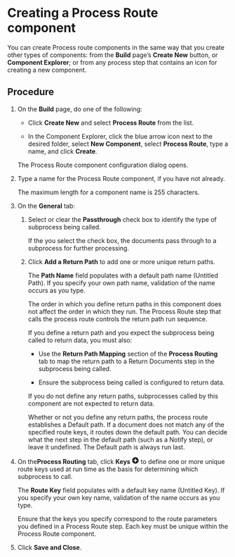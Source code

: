 # Creating a Process Route component

<head>
  <meta name="guidename" content="Integration"/>
  <meta name="context" content="GUID-42d2b749-1020-4967-a81a-9172f48ebcd7"/>
</head>


You can create Process route components in the same way that you create other types of components: from the **Build** page’s **Create New** button, or **Component Explorer**; or from any process step that contains an icon for creating a new component.

## Procedure

1.  On the **Build** page, do one of the following:

    -   Click **Create New** and select **Process Route** from the list.

    -   In the Component Explorer, click the blue arrow icon next to the desired folder, select **New Component**, select **Process Route**, type a name, and click **Create**.

    The Process Route component configuration dialog opens.

2.  Type a name for the Process Route component, if you have not already.

    The maximum length for a component name is 255 characters.

3.  On the **General** tab:

    1.  Select or clear the **Passthrough** check box to identify the type of subprocess being called.

        If the you select the check box, the documents pass through to a subprocess for further processing. 

    2.  Click **Add a Return Path** to add one or more unique return paths.

        The **Path Name** field populates with a default path name \(Untitled Path\). If you specify your own path name, validation of the name occurs as you type.

        The order in which you define return paths in this component does not affect the order in which they run. The Process Route step that calls the process route controls the return path run sequence.

        If you define a return path and you expect the subprocess being called to return data, you must also:

        -   Use the **Return Path Mapping** section of the **Process Routing** tab to map the return path to a Return Documents step in the subprocess being called.

        -   Ensure the subprocess being called is configured to return data.

        If you do not define any return paths, subprocesses called by this component are not expected to return data.

        Whether or not you define any return paths, the process route establishes a Default path. If a document does not match any of the specified route keys, it routes down the default path. You can decide what the next step in the default path \(such as a Notify step\), or leave it undefined. The Default path is always run last.

4.  On the**Process Routing** tab, click **Keys** ![icon](../Images/main-ic-plus-sign-white-in-gray-circle-16_00e24f81-d327-49fe-9310-9f999a92cb52.jpg) to define one or more unique route keys used at run time as the basis for determining which subprocess to call.

    The **Route Key** field populates with a default key name \(Untitled Key\). If you specify your own key name, validation of the name occurs as you type.

    Ensure that the keys you specify correspond to the route parameters you defined in a Process Route step. Each key must be unique within the Process Route component.

5.  Click **Save and Close**.
